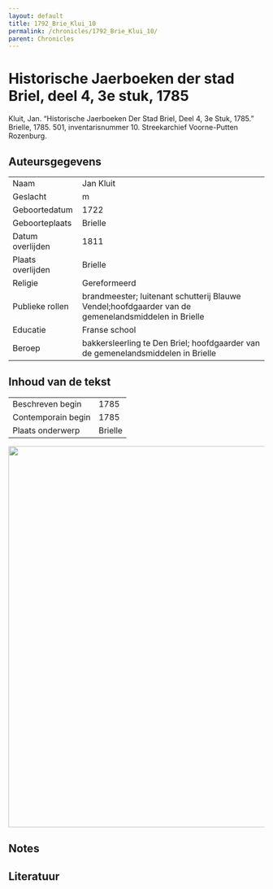 ```yaml
---
layout: default
title: 1792_Brie_Klui_10
permalink: /chronicles/1792_Brie_Klui_10/
parent: Chronicles
--- 
```



# Historische Jaerboeken der stad Briel, deel 4, 3e stuk, 1785 

Kluit, Jan. “Historische Jaerboeken Der Stad Briel, Deel 4, 3e Stuk, 1785.” Brielle, 1785. 501, inventarisnummer 10. Streekarchief Voorne-Putten Rozenburg. 

## Auteursgegevens 

| | | 
| --------------- | --------------- | 
| Naam | Jan Kluit | 
| Geslacht | m | 
 | Geboortedatum | 1722 | 
| Geboorteplaats | Brielle | 
| Datum overlijden | 1811 | 
| Plaats overlijden | Brielle | 
| Religie | Gereformeerd | 
| Publieke rollen | brandmeester; luitenant schutterij Blauwe Vendel;hoofdgaarder van de gemenelandsmiddelen in Brielle | 
| Educatie | Franse school | 
| Beroep | bakkersleerling te Den Briel; hoofdgaarder van de gemenelandsmiddelen in Brielle | 

## Inhoud van de tekst 

| | | 
| --------------- | --------------- | 
| Beschreven begin | 1785 | 
| Contemporain begin | 1785 | 
| Plaats onderwerp | Brielle | 

[<img src="..\..\barplots_chronicles\1792_Brie_Klui_10.jpg" width="750"/>](..\..\barplots_chronicles\1792_Brie_Klui_10.jpg) 

## Notes 

## Literatuur 

